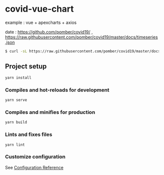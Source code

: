 # covid-vue-chart

example : vue + apexcharts + axios

date : https://github.com/pomber/covid19/ ,
     https://raw.githubusercontent.com/pomber/covid19/master/docs/timeseries.json

```sh
$ curl -sL https://raw.githubusercontent.com/pomber/covid19/master/docs/timeseries.json|jq ".|keys"
```

## Project setup
```
yarn install
```

### Compiles and hot-reloads for development
```
yarn serve
```

### Compiles and minifies for production
```
yarn build
```

### Lints and fixes files
```
yarn lint
```

### Customize configuration
See [Configuration Reference](https://cli.vuejs.org/config/)

